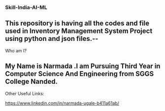 ### Skill-India-AI-ML
This repository is having all the codes and file used in Inventory Management System Project using python and json files.--
---

Who am I?

My Name is Narmada .I am Pursuing Third Year in Computer Science And Engineering from SGGS College Nanded.
---
Other Useful Links:

https://www.linkedin.com/in/narmada-ugale-b411a61ab/


